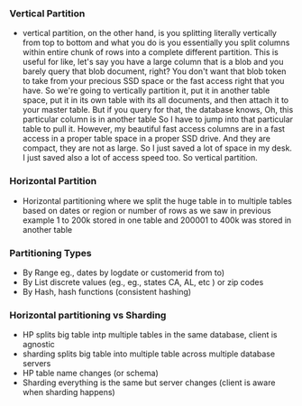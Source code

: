 ### Vertical Partition
- vertical partition, on the other hand, is you splitting literally vertically from top to bottom and what you do is you essentially you split columns within entire chunk of rows into a complete different partition. This is useful for like, let's say you have a large column that is a blob and you barely query that blob document, right? You don't want that blob token to take from your precious SSD space or the fast access right that you have.  So we're going to vertically partition it, put it in another table space, put it in its own table with its all documents, and then attach it to your master table. But if you query for that, the database knows, Oh, this particular column is in another table So I have to jump into that particular table to pull it. However, my beautiful fast access columns are in a fast access in a proper table space in a proper SSD drive. And they are compact, they are not as large. So I just saved a lot of space in my desk. I just saved also a lot of access speed too. So vertical partition.

### Horizontal Partition
- Horizontal partitioning where we split the huge table in to multiple tables based on dates or region or number of rows as we saw in previous example 1 to 200k stored in one table and 200001 to 400k was stored in another table


### Partitioning Types
- By Range eg., dates by logdate or customerid from to)
- By List  discrete values (eg., eg., states CA, AL, etc ) or zip codes
- By Hash, hash functions (consistent hashing)

### Horizontal partitioning vs Sharding
- HP splits big table intp multiple tables in the same database, client is agnostic
- sharding splits big table into multiple table across multiple database servers
- HP table name changes (or schema)
- Sharding everything is the same but server changes (client is aware when sharding happens)

